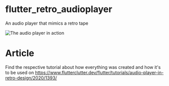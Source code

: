 # flutter_retro_audioplayer

An audio player that mimics a retro tape

![The audio player in action](https://www.flutterclutter.dev/wp-content/uploads/2020/08/flutter-retro-audio-player-tape.png)

# Article

Find the respective tutorial about how everything was created and how it's to be used on https://www.flutterclutter.dev/flutter/tutorials/audio-player-in-retro-design/2020/1393/ 
